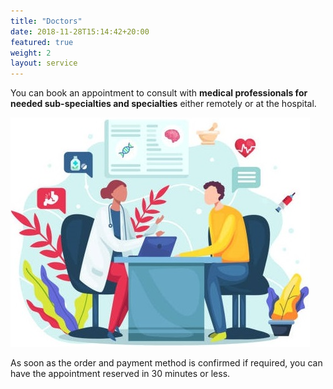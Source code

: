 ```yaml
---
title: "Doctors"
date: 2018-11-28T15:14:42+20:00  
featured: true
weight: 2
layout: service
---
```


You can book an appointment to consult with **medical professionals for needed sub-specialties and specialties** either remotely or at the hospital.

![Hospital/Specialist](/images/illustrations/patient.jpg)

As soon as the order and payment method is confirmed if required, you can have the appointment reserved in 30 minutes or less. 



